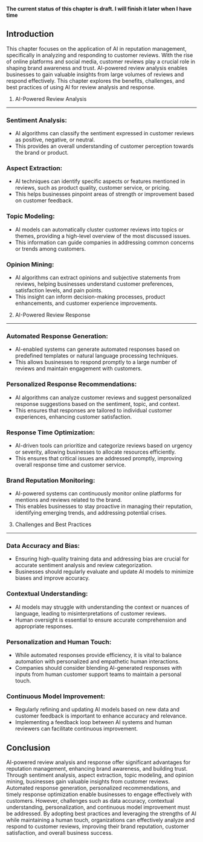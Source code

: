 **The current status of this chapter is draft. I will finish it later when I have time**

Introduction
------------

This chapter focuses on the application of AI in reputation management, specifically in analyzing and responding to customer reviews. With the rise of online platforms and social media, customer reviews play a crucial role in shaping brand awareness and trust. AI-powered review analysis enables businesses to gain valuable insights from large volumes of reviews and respond effectively. This chapter explores the benefits, challenges, and best practices of using AI for review analysis and response.

1. AI-Powered Review Analysis
-----------------------------

### Sentiment Analysis:

* AI algorithms can classify the sentiment expressed in customer reviews as positive, negative, or neutral.
* This provides an overall understanding of customer perception towards the brand or product.

### Aspect Extraction:

* AI techniques can identify specific aspects or features mentioned in reviews, such as product quality, customer service, or pricing.
* This helps businesses pinpoint areas of strength or improvement based on customer feedback.

### Topic Modeling:

* AI models can automatically cluster customer reviews into topics or themes, providing a high-level overview of the most discussed issues.
* This information can guide companies in addressing common concerns or trends among customers.

### Opinion Mining:

* AI algorithms can extract opinions and subjective statements from reviews, helping businesses understand customer preferences, satisfaction levels, and pain points.
* This insight can inform decision-making processes, product enhancements, and customer experience improvements.

2. AI-Powered Review Response
-----------------------------

### Automated Response Generation:

* AI-enabled systems can generate automated responses based on predefined templates or natural language processing techniques.
* This allows businesses to respond promptly to a large number of reviews and maintain engagement with customers.

### Personalized Response Recommendations:

* AI algorithms can analyze customer reviews and suggest personalized response suggestions based on the sentiment, topic, and context.
* This ensures that responses are tailored to individual customer experiences, enhancing customer satisfaction.

### Response Time Optimization:

* AI-driven tools can prioritize and categorize reviews based on urgency or severity, allowing businesses to allocate resources efficiently.
* This ensures that critical issues are addressed promptly, improving overall response time and customer service.

### Brand Reputation Monitoring:

* AI-powered systems can continuously monitor online platforms for mentions and reviews related to the brand.
* This enables businesses to stay proactive in managing their reputation, identifying emerging trends, and addressing potential crises.

3. Challenges and Best Practices
--------------------------------

### Data Accuracy and Bias:

* Ensuring high-quality training data and addressing bias are crucial for accurate sentiment analysis and review categorization.
* Businesses should regularly evaluate and update AI models to minimize biases and improve accuracy.

### Contextual Understanding:

* AI models may struggle with understanding the context or nuances of language, leading to misinterpretations of customer reviews.
* Human oversight is essential to ensure accurate comprehension and appropriate responses.

### Personalization and Human Touch:

* While automated responses provide efficiency, it is vital to balance automation with personalized and empathetic human interactions.
* Companies should consider blending AI-generated responses with inputs from human customer support teams to maintain a personal touch.

### Continuous Model Improvement:

* Regularly refining and updating AI models based on new data and customer feedback is important to enhance accuracy and relevance.
* Implementing a feedback loop between AI systems and human reviewers can facilitate continuous improvement.

Conclusion
----------

AI-powered review analysis and response offer significant advantages for reputation management, enhancing brand awareness, and building trust. Through sentiment analysis, aspect extraction, topic modeling, and opinion mining, businesses gain valuable insights from customer reviews. Automated response generation, personalized recommendations, and timely response optimization enable businesses to engage effectively with customers. However, challenges such as data accuracy, contextual understanding, personalization, and continuous model improvement must be addressed. By adopting best practices and leveraging the strengths of AI while maintaining a human touch, organizations can effectively analyze and respond to customer reviews, improving their brand reputation, customer satisfaction, and overall business success.
